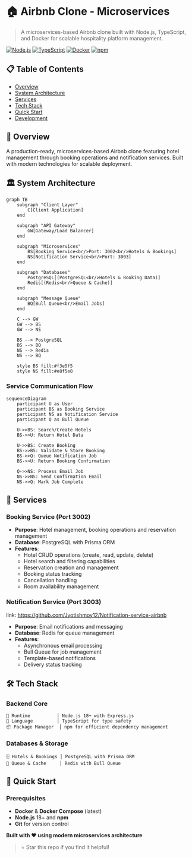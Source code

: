 # 🏠 Airbnb Clone - Microservices

> A microservices-based Airbnb clone built with Node.js, TypeScript, and Docker for scalable hospitality platform management.

[![Node.js](https://img.shields.io/badge/Node.js-18+-green.svg)](https://nodejs.org/)
[![TypeScript](https://img.shields.io/badge/TypeScript-5.0+-blue.svg)](https://www.typescriptlang.org/)
[![Docker](https://img.shields.io/badge/Docker-Required-blue.svg)](https://www.docker.com/)
[![npm](https://img.shields.io/badge/npm-Package%20Manager-red.svg)](https://www.npmjs.com/)

## 📋 Table of Contents

- [Overview](#-overview)
- [System Architecture](#-system-architecture)
- [Services](#-services)
- [Tech Stack](#-tech-stack)
- [Quick Start](#-quick-start)
- [Development](#-development)

## 🌟 Overview

A production-ready, microservices-based Airbnb clone featuring hotel management through booking operations and notification services. Built with modern technologies for  scalable deployment.

## 🏛️ System Architecture

```mermaid
graph TB
    subgraph "Client Layer"
        C[Client Application]
    end
    
    subgraph "API Gateway"
        GW[Gateway/Load Balancer]
    end
    
    subgraph "Microservices"
        BS[Booking Service<br/>Port: 3002<br/>Hotels & Bookings]
        NS[Notification Service<br/>Port: 3003]
    end
    
    subgraph "Databases"
        PostgreSQL[(PostgreSQL<br/>Hotels & Booking Data)]
        Redis[(Redis<br/>Queue & Cache)]
    end
    
    subgraph "Message Queue"
        BQ[Bull Queue<br/>Email Jobs]
    end
    
    C --> GW
    GW --> BS
    GW --> NS
    
    BS --> PostgreSQL
    BS --> BQ
    NS --> Redis
    NS --> BQ
    
    style BS fill:#f3e5f5
    style NS fill:#e8f5e8
```

### Service Communication Flow

```mermaid
sequenceDiagram
    participant U as User
    participant BS as Booking Service
    participant NS as Notification Service
    participant Q as Bull Queue

    U->>BS: Search/Create Hotels
    BS->>U: Return Hotel Data
    
    U->>BS: Create Booking
    BS->>BS: Validate & Store Booking
    BS->>Q: Queue Notification Job
    BS->>U: Return Booking Confirmation
    
    Q->>NS: Process Email Job
    NS->>NS: Send Confirmation Email
    NS->>Q: Mark Job Complete
```

## 🚀 Services

### Booking Service (Port 3002)
- **Purpose**: Hotel management, booking operations and reservation management
- **Database**: PostgreSQL with Prisma ORM
- **Features**:
  - Hotel CRUD operations (create, read, update, delete)
  - Hotel search and filtering capabilities
  - Reservation creation and management
  - Booking status tracking
  - Cancellation handling
  - Room availability management

### Notification Service (Port 3003) 
link: https://github.com/Jyotishmoy12/Notification-service-airbnb
- **Purpose**: Email notifications and messaging
- **Database**: Redis for queue management
- **Features**:
  - Asynchronous email processing
  - Bull Queue for job management
  - Template-based notifications
  - Delivery status tracking

## 🛠️ Tech Stack

### Backend Core
```
🚀 Runtime          │ Node.js 18+ with Express.js
📘 Language         │ TypeScript for type safety
📦 Package Manager  │ npm for efficient dependency management
```

### Databases & Storage
```
🗄️ Hotels & Bookings │ PostgreSQL with Prisma ORM
🔄 Queue & Cache     │ Redis with Bull Queue
```

## 🚀 Quick Start

### Prerequisites
- **Docker** & **Docker Compose** (latest)
- **Node.js** 18+ and **npm**
- **Git** for version control

**Built with ❤️ using modern microservices architecture**

> ⭐ Star this repo if you find it helpful!
